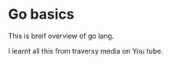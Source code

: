 # Go basics
This is breif overview  of go lang. 

I learnt all this from traversy media on You tube.
